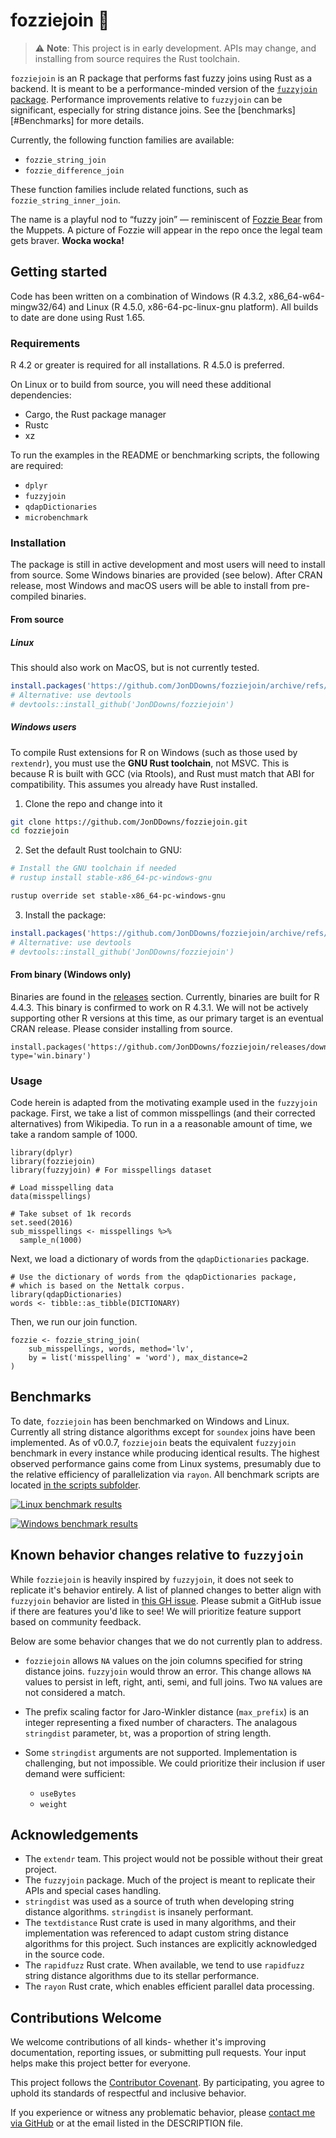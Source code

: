 # fozziejoin 🧸

> ⚠️ **Note**: This project is in early development.
> APIs may change, and installing from source requires the Rust toolchain.

`fozziejoin` is an R package that performs fast fuzzy joins using Rust as a
backend. It is meant to be a performance-minded version of the
[`fuzzyjoin` package]( https://CRAN.R-project.org/package=fuzzyjoin).
Performance improvements relative to `fuzzyjoin` can be significant, especially
for string distance joins. See the [benchmarks][#Benchmarks] for more details.

Currently, the following function families are available:

- `fozzie_string_join` 
- `fozzie_difference_join`

These function families include related functions, such as 
`fozzie_string_inner_join`.

The name is a playful nod to “fuzzy join” — reminiscent of 
[Fozzie Bear](https://en.wikipedia.org/wiki/Fozzie_Bear) from the Muppets.
A picture of Fozzie will appear in the repo once the legal team gets braver.
**Wocka wocka!**

## Getting started

Code has been written on a combination of Windows (R 4.3.2, 
x86_64-w64-mingw32/64) and Linux (R 4.5.0, x86-64-pc-linux-gnu platform). All
builds to date are done using Rust 1.65.

### Requirements

R 4.2 or greater is required for all installations. R 4.5.0 is preferred.

On Linux or to build from source, you will need these additional dependencies:

- Cargo, the Rust package manager
- Rustc
- xz

To run the examples in the README or benchmarking scripts, the following are
required:

- `dplyr`
- `fuzzyjoin`
- `qdapDictionaries`
- `microbenchmark`

### Installation

The package is still in active development and most users will need to install
from source. Some Windows binaries are provided (see below). After CRAN release,
most Windows and macOS users will be able to install from pre-compiled binaries.

#### From source

##### Linux

This should also work on MacOS, but is not currently tested.

```r
install.packages('https://github.com/JonDDowns/fozziejoin/archive/refs/tags/v0.0.8.tar.gz', type='source')
# Alternative: use devtools
# devtools::install_github('JonDDowns/fozziejoin')
```

##### Windows users

To compile Rust extensions for R on Windows (such as those used by `rextendr`),
you must use the **GNU Rust toolchain**, not MSVC. This is because R is built
with GCC (via Rtools), and Rust must match that ABI for compatibility.
This assumes you already have Rust installed.

1. Clone the repo and change into it

```sh
git clone https://github.com/JonDDowns/fozziejoin.git
cd fozziejoin
```

2. Set the default Rust toolchain to GNU:

```sh
# Install the GNU toolchain if needed
# rustup install stable-x86_64-pc-windows-gnu

rustup override set stable-x86_64-pc-windows-gnu
```

3. Install the package:

```r
install.packages('https://github.com/JonDDowns/fozziejoin/archive/refs/tags/v0.0.8.tar.gz', type='source')
# Alternative: use devtools
# devtools::install_github('JonDDowns/fozziejoin')
```

#### From binary (Windows only)

Binaries are found in the [releases](https://github.com/JonDDowns/fozziejoin/releases)
section. Currently, binaries are built for R 4.4.3. This binary is confirmed to
work on R 4.3.1. We will not be actively supporting other R versions at this
time, as our primary target is an eventual CRAN release. Please consider 
installing from source.

```
install.packages('https://github.com/JonDDowns/fozziejoin/releases/download/v0.0.8/fozziejoin_0.0.8', type='win.binary')
```

### Usage

Code herein is adapted from the motivating example used in the `fuzzyjoin` package.
First, we take a list of common misspellings (and their corrected alternatives) from Wikipedia.
To run in a a reasonable amount of time, we take a random sample of 1000.

```{r}
library(dplyr)
library(fozziejoin)
library(fuzzyjoin) # For misspellings dataset

# Load misspelling data
data(misspellings)

# Take subset of 1k records
set.seed(2016)
sub_misspellings <- misspellings %>%
  sample_n(1000)
```

Next, we load a dictionary of words from the `qdapDictionaries` package.

```{r}
# Use the dictionary of words from the qdapDictionaries package,
# which is based on the Nettalk corpus.
library(qdapDictionaries)
words <- tibble::as_tibble(DICTIONARY)
```

Then, we run our join function.

```{r}
fozzie <- fozzie_string_join(
    sub_misspellings, words, method='lv', 
    by = list('misspelling' = 'word'), max_distance=2
)
```

## Benchmarks

To date, `fozziejoin` has been benchmarked on Windows and Linux.
Currently all string distance algorithms except for `soundex` joins have been
implemented. As of v0.0.7, `fozziejoin` beats the equivalent `fuzzyjoin`
benchmark in every instance while producing identical results. The highest
observed performance gains come from Linux systems, presumably due to the
relative efficiency of parallelization via `rayon`. All benchmark scripts are
located [in the scripts subfolder](./scripts/benchmarks.R).

[![Linux benchmark results](https://raw.githubusercontent.com/JonDDowns/fozziejoin/refs/heads/main/outputs/benchmark_plot_Linux.svg)](https://raw.githubusercontent.com/JonDDowns/fozziejoin/refs/heads/main/outputs/benchmark_plot_Linux.svg)

[![Windows benchmark results](https://raw.githubusercontent.com/JonDDowns/fozziejoin/refs/heads/main/outputs/benchmark_plot_Windows.svg)](https://raw.githubusercontent.com/JonDDowns/fozziejoin/refs/heads/main/outputs/benchmark_plot_Windows.svg)

## Known behavior changes relative to `fuzzyjoin`

While `fozziejoin` is heavily inspired by `fuzzyjoin`, it does not seek to
replicate it's behavior entirely. A list of planned changes to better align
with `fuzzyjoin` behavior are listed in [this GH issue](https://github.com/JonDDowns/fozziejoin/issues/5).
Please submit a GitHub issue if there are features you'd like to see! We will
prioritize feature support based on community feedback.

Below are some behavior changes that we do not currently plan to address.

- `fozziejoin` allows `NA` values on the join columns specified for string distance joins. `fuzzyjoin` would throw an error. This change allows `NA` values to persist in left, right, anti, semi, and full joins. Two `NA` values are not considered a match.

- The prefix scaling factor for Jaro-Winkler distance (`max_prefix`) is an integer representing a fixed number of characters. The analagous `stringdist` parameter, `bt`, was a proportion of string length.

- Some `stringdist` arguments are not supported. Implementation is challenging, but not impossible. We could prioritize their inclusion if user demand were sufficient:
    - `useBytes`
    - `weight`

## Acknowledgements

- The `extendr` team. This project would not be possible without their great project.
- The `fuzzyjoin` package. Much of the project is meant to replicate their APIs and special cases handling.
- `stringdist` was used as a source of truth when developing string distance algorithms. `stringdist` is insanely performant.
- The `textdistance` Rust crate is used in many algorithms, and their implementation was referenced to adapt custom string distance algorithms for this project. Such instances are explicitly acknowledged in the source code.
- The `rapidfuzz` Rust crate. When available, we tend to use `rapidfuzz` string distance algorithms due to its stellar performance.
- The `rayon` Rust crate, which enables efficient parallel data processing.

## Contributions Welcome

We welcome contributions of all kinds- whether it's improving documentation,
reporting issues, or submitting pull requests. Your input helps make this 
project better for everyone.

This project follows the [Contributor Covenant](CODE_OF_CONDUCT.md). By
participating, you agree to uphold its standards of respectful and inclusive
behavior.

If you experience or witness any problematic behavior, please [contact me via
GitHub](https://github.com/JonDDowns) or at the email listed in the DESCRIPTION
file.
